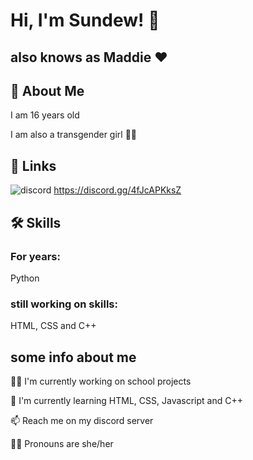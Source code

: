 
# Hi, I'm Sundew! 👋
## also knows as Maddie ❤️


## 🚀 About Me
I am 16 years old

I am also a transgender girl 🏳️‍⚧️

## 🔗 Links

![discord](https://dcbadge.vercel.app/api/server/4fJcAPKksZ)
https://discord.gg/4fJcAPKksZ
## 🛠 Skills
### For years:
Python

### still working on skills:
HTML, CSS and C++


## some info about me
👩‍💻 I'm currently working on school projects

🧠 I'm currently learning HTML, CSS, Javascript and C++

📫 Reach me on my discord server

🏳️‍⚧️ Pronouns are she/her



